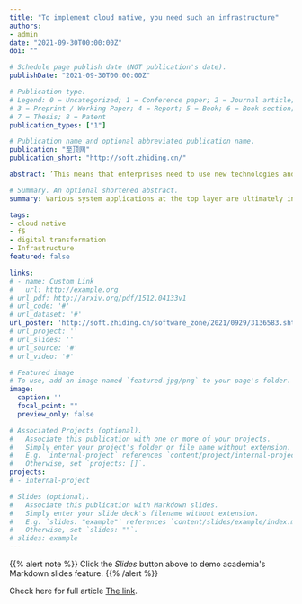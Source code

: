```yaml
---
title: "To implement cloud native, you need such an infrastructure"
authors:
- admin
date: "2021-09-30T00:00:00Z"
doi: ""

# Schedule page publish date (NOT publication's date).
publishDate: "2021-09-30T00:00:00Z"

# Publication type.
# Legend: 0 = Uncategorized; 1 = Conference paper; 2 = Journal article;
# 3 = Preprint / Working Paper; 4 = Report; 5 = Book; 6 = Book section;
# 7 = Thesis; 8 = Patent
publication_types: ["1"]

# Publication name and optional abbreviated publication name.
publication: "至顶网"
publication_short: "http://soft.zhiding.cn/"

abstract: ’This means that enterprises need to use new technologies and use cloud-native standards, microservices, containers, etc. to build a modern application architecture to meet the current urgent needs.' Lin Jing emphasized. In this process, F5 has been deeply involved in the application network for many years. To help enterprises build an infrastructure that can meet the needs of digital transformation and support the implementation of their cloud-native applications, it should be said that they are very familiar with it.

# Summary. An optional shortened abstract.
summary: Various system applications at the top layer are ultimately inseparable from the support of the underlying infrastructure. 

tags:
- cloud native
- f5
- digital transformation
- Infrastructure
featured: false

links:
# - name: Custom Link
#   url: http://example.org
# url_pdf: http://arxiv.org/pdf/1512.04133v1
# url_code: '#'
# url_dataset: '#'
url_poster: 'http://soft.zhiding.cn/software_zone/2021/0929/3136583.shtml'
# url_project: ''
# url_slides: ''
# url_source: '#'
# url_video: '#'

# Featured image
# To use, add an image named `featured.jpg/png` to your page's folder. 
image:
  caption: ''
  focal_point: ""
  preview_only: false

# Associated Projects (optional).
#   Associate this publication with one or more of your projects.
#   Simply enter your project's folder or file name without extension.
#   E.g. `internal-project` references `content/project/internal-project/index.md`.
#   Otherwise, set `projects: []`.
projects:
# - internal-project

# Slides (optional).
#   Associate this publication with Markdown slides.
#   Simply enter your slide deck's filename without extension.
#   E.g. `slides: "example"` references `content/slides/example/index.md`.
#   Otherwise, set `slides: ""`.
# slides: example
---
```


{{% alert note %}}
Click the *Slides* button above to demo academia's Markdown slides feature.
{{% /alert %}}

Check here for full article [The link](http://soft.zhiding.cn/software_zone/2021/0929/3136583.shtml).
